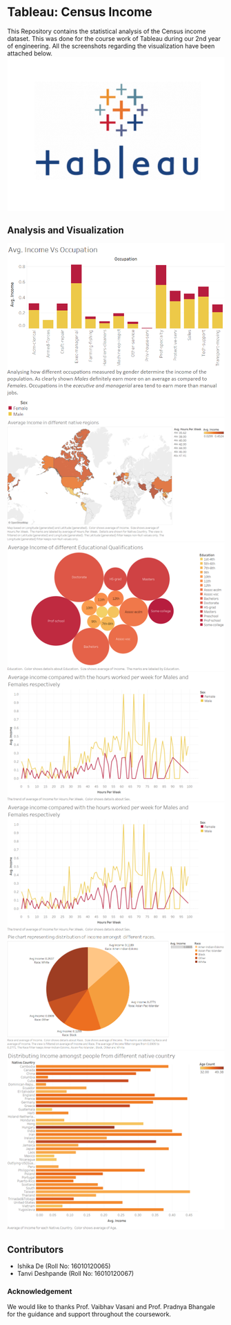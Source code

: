 # Tableau: Census Income
This Repository contains the statistical analysis of the Census income dataset. This was done for the course work of Tableau during our 2nd year of engineering. All the screenshots regarding the visualization have been attached below.
![This is an image](/Images/Tableau.png)

## Analysis and Visualization
![This is an image](/Images/G1.png)
![This is an image](/Images/G2.png)
![This is an image](/Images/G3.png)
![This is an image](/Images/G4.png)
![This is an image](/Images/G4.png)
![This is an image](/Images/G5.png)
![This is an image](/Images/G6.png)


## Contributors
- Ishika De (Roll No: 16010120065)
- Tanvi Deshpande (Roll No: 16010120067)

### Acknowledgement
We would like to thanks Prof. Vaibhav Vasani and Prof. Pradnya Bhangale for the guidance and support throughout the coursework.
